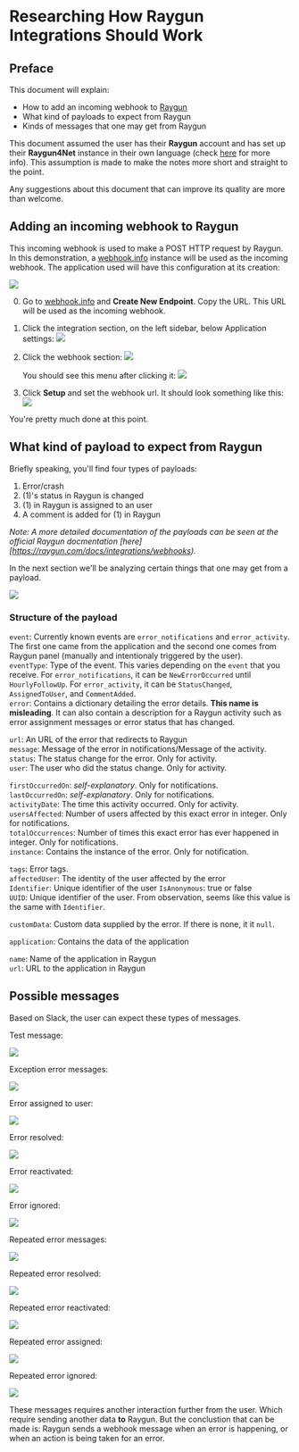 # Researching How Raygun Integrations Should Work

## Preface

This document will explain:

* How to add an incoming webhook to [Raygun](https://raygun.com/)
* What kind of payloads to expect from Raygun
* Kinds of messages that one may get from Raygun

This document assumed the user has their **Raygun** account and has set up
their **Raygun4Net** instance in their own language (check
[here](https://raygun.com/docs/languages/) for more info). This assumption is
made to make the notes more short and straight to the point.

Any suggestions about this document that can improve its quality are more than
welcome.

## Adding an incoming webhook to Raygun

This incoming webhook is used to make a POST HTTP request by Raygun. In this
demonstration, a [webhook.info](webhook.info) instance will be used as the
incoming webhook. The application used will have this configuration at its
creation:

![](screenshots/1-app-display.png)

0. Go to [webhook.info](webhook.info) and **Create New Endpoint**. Copy the
   URL. This URL will be used as the incoming webhook.

1. Click the integration section, on the left sidebar, below Application
   settings:
   ![](screenshots/4-integrations-webhook.png)

2. Click the webhook section:
   ![](screenshots/4.0-webhook.png)

   You should see this menu after clicking it:
   ![](screenshots/4.1-webhook-menu.png)

3. Click **Setup** and set the webhook url. It should look something like this:
   ![](screenshots/4.2-webhook-setup.png)

You're pretty much done at this point.

## What kind of payload to expect from Raygun

Briefly speaking, you'll find four types of payloads:

1. Error/crash
2. (1)'s status in Raygun is changed
3. (1) in Raygun is assigned to an user
4. A comment is added for (1) in Raygun

*Note: A more detailed documentation of the payloads can be seen at the
official Raygun docmentation
[here][https://raygun.com/docs/integrations/webhooks).*

In the next section we'll be analyzing certain things that one may
get from a payload.

![](screenshots/5-webhook-display.png)

### Structure of the payload

`event`: Currently known events are `error_notifications` and `error_activity`. 
The first one came from the application and the second one comes from Raygun
panel (manually and intentionaly triggered by the user).  
`eventType`: Type of the event. This varies depending on the `event` that you
receive. For `error_notifications`, it can be `NewErrorOccurred` until
`HourlyFollowUp`. For `error_activity`, it can be `StatusChanged`,
`AssignedToUser`, and `CommentAdded`.  
`error`: Contains a dictionary detailing the error details. **This name is
misleading**. It can also contain a description for a Raygun activity such as
error assignment messages or error status that has changed.

`url`: An URL of the error that redirects to Raygun  
`message`: Message of the error in notifications/Message of the activity.  
`status`: The status change for the error. Only for activity.  
`user`: The user who did the status change. Only for activity.  

`firstOccurredOn`: *self-explanatory*. Only for notifications.  
`lastOccurredOn`: *self-explanatory*. Only for notifications.  
`activityDate`: The time this activity occurred. Only for activity.
`usersAffected`: Number of users affected by this exact error in integer. Only
for notifications.  
`totalOccurrences`: Number of times this exact error has ever happened in
integer. Only for notifications.  
`instance`: Contains the instance of the error. Only for notification.

`tags`: Error tags.  
`affectedUser`: The identity of the user affected by the error  
`Identifier`: Unique identifier of the user
`IsAnonymous`: true or false  
`UUID`: Unique identifier of the user. From observation, seems like this value
is the same with `Identifier`.  

`customData`: Custom data supplied by the error. If there is none, it it
`null`.

`application`: Contains the data of the application

`name`: Name of the application in Raygun  
`url`: URL to the application in Raygun

## Possible messages

Based on Slack, the user can expect these types of messages.

Test message:

![](screenshots/1.1-test-message.png)

Exception error messages:

![](screenshots/2.0-exception.png)

Error assigned to user:

![](screenshots/2.1-assigned.png)

Error resolved:

![](screenshots/2.2-resolved.png)

Error reactivated:

![](screenshots/2.3-reactivated.png)

Error ignored:

![](screenshots/2.4-ignore.png)

Repeated error messages:

![](screenshots/3.0-repeated-error.png)

Repeated error resolved:

![](screenshots/3.1-resolved.png)

Repeated error reactivated:

![](screenshots/3.2-reactivated.png)

Repeated error assigned:

![](screenshots/3.3-assigned.png)

Repeated error ignored:

![](screenshots/3.4-ignored.png)

These messages requires another interaction further from the user. Which
require sending another data **to** Raygun. But the conclustion that can be
made is: Raygun sends a webhook message when an error is happening, or when an
action is being taken for an error.

